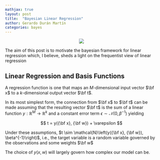 ```yaml
---
mathjax: true
layout: post
title:  "Bayesian Linear Regression"
author: Gerardo Durán Martín
categories: bayes
---
```


<div style="text-align: center;">
<img src="{{site.url}}/assets/img/download.png">
</div>

The aim of this post is to motivate the bayesian framework for linear regression which, I believe, sheds a light on the frequentist view of linear regression

## Linear Regression and Basis Functions
A regression function is one that maps an $M$-dimensional input vector $\bf x$ to a $k$-dimensional output vector $\bf t$.

In its most simplest form, the connection from $\bf x$ to $\bf t$ can be made assuming that the resulting vector $\bf t$ is the sum of a linear function $y:\mathbb{R}^M \to \mathbb{R}^k$ and a constant error term $\epsilon \sim \mathcal{N}(0, \beta^{-1})$ yielding

$$
	t = y({\bf x}, {\bf w}) + \varepsilon
$$

Under these assumptions, $t \sim \mathcal{N}\left(y({\bf x}, {\bf w}), \beta^{-1}\right)$, i.e., the target variable is a random variable governed by the observations and some weights $\bf w$

The choice of $y(x, w)$ will largely govern how complex our model can be.
